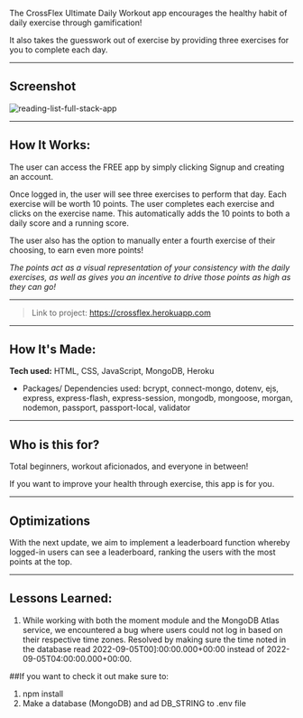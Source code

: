 
The CrossFlex Ultimate Daily Workout app encourages the healthy habit of daily exercise through gamification! 

It also takes the guesswork out of exercise by providing three exercises for you to complete each day.

---
## Screenshot

![reading-list-full-stack-app](https://user-images.githubusercontent.com/86321333/189157558-a684a07c-dc1c-4bbf-8515-e996df623a00.png)


---
## How It Works:

The user can access the FREE app by simply clicking Signup and creating an account.

Once logged in, the user will see three exercises to perform that day. Each exercise will be worth 10 points. The user completes each exercise and clicks on the exercise name. This automatically adds the 10 points to both a daily score and a running score.

The user also has the option to manually enter a fourth exercise of their choosing, to earn even more points!

*The points act as a visual representation of your consistency with the daily exercises, as well as gives you an incentive to drive those points as high as they can go!*

---

> Link to project: https://crossflex.herokuapp.com

---

## How It's Made:

**Tech used:** HTML, CSS, JavaScript, MongoDB, Heroku

- Packages/ Dependencies used: bcrypt, connect-mongo, dotenv, ejs, express, express-flash, express-session, mongodb, mongoose, morgan, nodemon, passport, passport-local, validator

---

## Who is this for?

Total beginners, workout aficionados, and everyone in between! 

If you want to improve your health through exercise, this app is for you.



---

## Optimizations

With the next update, we aim to implement a leaderboard function whereby logged-in users can see a leaderboard, ranking the users with the most points at the top.

---

## Lessons Learned:

1. While working with both the moment module and the MongoDB Atlas service, we encountered a bug where users could not log in based on their respective time zones. Resolved by making sure the time noted in the database read 2022-09-05T00]:00:00.000+00:00 instead of 2022-09-05T04:00:00.000+00:00.


##If you want to check it out make sure to:

1. npm install
2. Make a database (MongoDB) and ad DB_STRING to .env file
